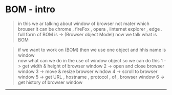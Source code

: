 # BOM - intro
> in this we ar talking about window of browser
> not mater which brouser 
it can be chrome , fireFox , opera , iinternet explorer , edge .
full form of BOM is -> (Browser object Model)
> now we talk what is BOM

> if we want to work on (BOM) then we use one object and hhis name is window  
now what can we do in the use of window object 
so we can do this 
1 -> get width & height of browser window 
2 -> open and close browser window
3 -> move & resize browser window
4 -> scroll to browser window 
5 -> get URL , hostname , protocol , of , browser window
6 -> get history of browser window 
---